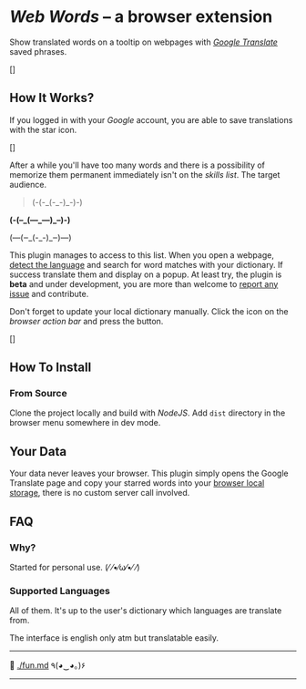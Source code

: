 # _Web Words_ – a browser extension

Show translated words on a tooltip on webpages with _[Google Translate](https://translate.google.com/)_ saved phrases.

[]

## How It Works?

If you logged in with your _Google_ account, you are able to save translations with the star icon.

[]

After a while you'll have too many words and there is a possibility of memorize them permanent immediately isn't on the _skills list_. The target audience.

> (-(-\_(-\_-)\_-)-)

**(-(–\_(—\_—)\_–)-)**

(—(‒\_(-_-)\_‒)—)

This plugin manages to access to this list. When you open a webpage, [detect the language](https://developer.mozilla.org/en-US/docs/Mozilla/Add-ons/WebExtensions/API/tabs/detectLanguage) and search for word matches with your dictionary. If success translate them and display on a popup. At least try, the plugin is **beta** and under development, you are more than welcome to [report any issue](https://github.com/SubZtep/web-words/issues) and contribute.

Don't forget to update your local dictionary manually. Click the icon on the _browser action bar_ and press the button.

[]

## How To Install

### From Source

Clone the project locally and build with _NodeJS_. Add `dist` directory in the browser menu somewhere in dev mode.

## Your Data

Your data never leaves your browser. This plugin simply opens the Google Translate
page and copy your starred words into your [browser local storage](https://developer.mozilla.org/en-US/docs/Mozilla/Add-ons/WebExtensions/API/storage), there is
no custom server call involved.

## FAQ

### Why?

Started for personal use. (⁄ ⁄•⁄ω⁄•⁄ ⁄)

### Supported Languages

All of them. It's up to the user's dictionary which languages are translate from.

The interface is english only atm but translatable easily.

---

🔗 [./fun.md](./fun.md) ٩(◕‿◕｡)۶

---
